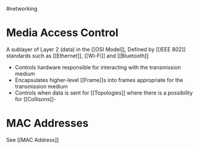 #networking
# Media Access Control
A sublayer of Layer 2 (data) in the [[OSI Model]], Defined by [[IEEE 802]] standards such as [[Ethernet]], [[Wi-Fi]] and [[Bluetooth]]

- Controls hardware responsible for interacting with the transmission medium
- Encapsulates higher-level [[Frame]]s into frames appropriate for the transmission medium
- Controls when data is sent for [[Topologies]] where there is a possibility for [[Collisons]]-

# MAC Addresses
See [[MAC Address]]